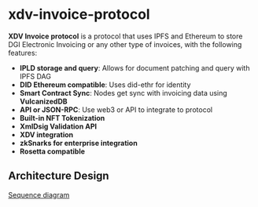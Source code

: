 # xdv-invoice-protocol

**XDV Invoice protocol** is a protocol that uses IPFS and Ethereum to store DGI Electronic Invoicing or any other type of invoices, with the following features:


- **IPLD storage and query**: Allows for document patching and query with IPFS DAG
- **DID  Ethereum compatible**: Uses did-ethr for identity
- **Smart Contract Sync**: Nodes get sync with invoicing data using **VulcanizedDB**
- **API or JSON-RPC**: Use web3 or API to integrate to protocol
- **Built-in NFT Tokenization**
- **XmlDsig Validation API**
- **XDV integration**
- **zkSnarks for enterprise integration**
- **Rosetta compatible**


## Architecture Design

[Sequence diagram](/archdesign.png)
